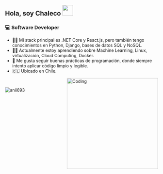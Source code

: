 <section style="position: relative; min-height: 100vh;">
   <h1>
      <p>
         Hola, soy Chaleco <a href="https://rahulmahesh.me/"><img src="https://media.giphy.com/media/hvRJCLFzcasrR4ia7z/giphy.gif" width="35px"></a>
      </p>
   </h1>
   <div>
       <h3>💻 Software Developer</h3>
   </div>
   <ul>
     <li>🐦‍🔥 Mi stack principal es .NET Core y React.js, pero también tengo conocimientos en Python, Django, bases de datos SQL y NoSQL.</li>
     <li>🧑‍💻 Actualmente estoy aprendiendo sobre Machine Learning, Linux, virtualización, Cloud Computing, Docker.</li>
     <li>🚀 Me gusta seguir buenas prácticas de programación, donde siempre intento aplicar código limpio y legible.</li>
     <li>🇨🇱 Ubicado en Chile.</li>
   </ul>

   <img align='right' alt="Coding" width="300" src="https://cdn.dribbble.com/users/1277312/screenshots/14733298/media/39b1045e593737587dd60e42c8422d1f.gif">
   <br>   
   <p><img src="https://github-readme-stats.vercel.app/api/top-langs?username=Chalecodev&show_icons=true&theme=dark&locale=en&layout=compact" alt="anii693" /></p>
</section>
